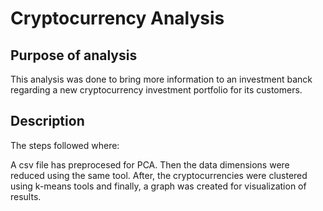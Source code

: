 # Cryptocurrency Analysis

## Purpose of analysis
This analysis was done to bring more information to an investment banck regarding a new cryptocurrency investment portfolio for its customers.

## Description
The steps followed where:

A csv file has preprocesed for PCA. Then the data dimensions were reduced using the same tool. After, the cryptocurrencies were clustered using k-means tools and finally, a graph was created for visualization of results.


